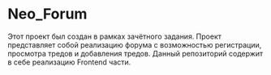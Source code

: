 # Neo_Forum
Этот проект был создан в рамках зачётного задания.
Проект представляет собой реализацию форума с возможностью регистрации, просмотра тредов и добавления тредов.
Данный репозиторий содержит в себе реализацию Frontend части.
